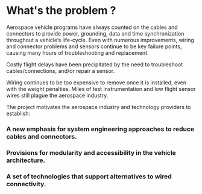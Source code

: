 # What's the problem ?

Aerospace vehicle programs have always counted on the cables and connectors to  provide power, grounding, data and time synchronization throughout a vehicle’s life-cycle. Even with numerous improvements, wiring and connector problems and sensors continue to be key failure points, causing many hours of troubleshooting and replacement.

Costly flight delays have been precipitated by the need to troubleshoot cables/connections, and/or repair a sensor.

Wiring continues to be too expensive to remove once it is installed, even with the weight penalties. Miles of test instrumentation and low flight sensor wires still plague the aerospace industry.

The project motivates the aerospace industry and technology providers to establish:

### A new emphasis for system engineering approaches to reduce cables and connectors.

### Provisions for modularity and accessibility in the vehicle architecture.

### A set of technologies that support alternatives to wired connectivity.
